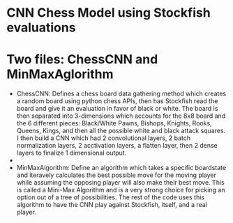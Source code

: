 # CNN Chess Model using Stockfish evaluations 
 
# Two files: ChessCNN and MinMaxAglorithm 

- ChessCNN: Defines a chess board data gathering method which creates a random board using python chess APIs, then has Stockfish read the board and give it an evaluation in favor of black or white. The board is then separated into 3-dimensions which accounts for the 8x8 board and the 6 different pieces: Black/White Pawns, Bishops, Knights, Rooks, Queens, Kings, and then all the possible white and black attack squares. I then build a CNN which had 2 convolutional layers, 2 batch normalization layers, 2 acctivation layers, a flatten layer, then 2 dense layers to finalize 1 dimensional output. 
- 
- MinMaxAlgorithm: Define an algorithm which takes a specific boardstate and iteravely calculates the best possible move for the moving player while assuming the opposing player will also make their best move. This is called a Mini-Max Algorithm and is a very strong choice for picking an option out of a tree of possibilities. The rest of the code uses this algorithm to have the CNN play against Stockfish, itself, and a real player. 
